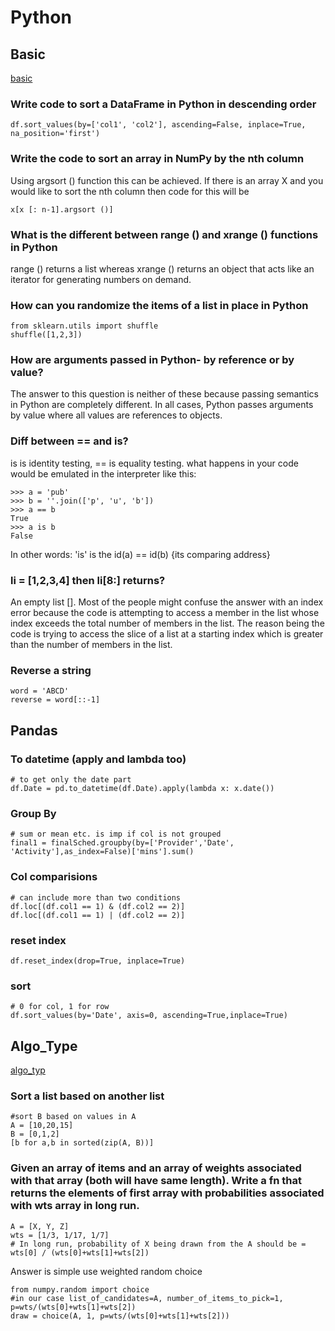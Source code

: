 # Python

## Basic

[basic](https://www.dezyre.com/article/100-data-science-in-python-interview-questions-and-answers-for-2018/188)

### Write code to sort a DataFrame in Python in descending order
```
df.sort_values(by=['col1', 'col2'], ascending=False, inplace=True, na_position='first')
```

### Write the code to sort an array in NumPy by the nth column
Using argsort () function this can be achieved. If there is an array X and you would like to sort the nth column then code for this will be 
```
x[x [: n-1].argsort ()]
```

### What is the different between range () and xrange () functions in Python
range () returns a list whereas xrange () returns an object that acts like an iterator for generating numbers on demand.

### How can you randomize the items of a list in place in Python
```
from sklearn.utils import shuffle
shuffle([1,2,3])
```

### How are arguments passed in Python- by reference or by value?
The answer to this question is neither of these because passing semantics in Python are completely different. In all cases, Python passes arguments by value where all values are references to objects.

### Diff between == and is?
is is identity testing, == is equality testing. what happens in your code would be emulated in the interpreter like this:
```
>>> a = 'pub'
>>> b = ''.join(['p', 'u', 'b'])
>>> a == b
True
>>> a is b
False
```
In other words: 'is' is the id(a) == id(b) {its comparing address}

### li = [1,2,3,4] then li[8:] returns?
An empty list []. Most of the people might confuse the answer with an index error because the code is attempting to access a member in the list whose index exceeds the total number of members in the list. The reason being the code is trying to access the slice of a list at a starting index which is greater than the number of members in the list.

### Reverse a string
```
word = 'ABCD'
reverse = word[::-1]
```

## Pandas

### To datetime (apply and lambda too)
```
# to get only the date part
df.Date = pd.to_datetime(df.Date).apply(lambda x: x.date())
```

### Group By
```
# sum or mean etc. is imp if col is not grouped
final1 = finalSched.groupby(by=['Provider','Date', 'Activity'],as_index=False)['mins'].sum()
```

### Col comparisions
```
# can include more than two conditions
df.loc[(df.col1 == 1) & (df.col2 == 2)]
df.loc[(df.col1 == 1) | (df.col2 == 2)] 
```

### reset index
```
df.reset_index(drop=True, inplace=True)
```

### sort
```
# 0 for col, 1 for row
df.sort_values(by='Date', axis=0, ascending=True,inplace=True)
```

## Algo_Type

[algo_typ](https://www.dezyre.com/article/2018-data-science-interview-questions-for-top-tech-companies-/189)

### Sort a list based on another list
```
#sort B based on values in A
A = [10,20,15]
B = [0,1,2]
[b for a,b in sorted(zip(A, B))]
```

### Given an array of items and an array of weights associated with that array (both will have same length). Write a fn that returns the elements of first array with probabilities associated with wts array in long run.
```
A = [X, Y, Z]
wts = [1/3, 1/17, 1/7]
# In long run, probability of X being drawn from the A should be = wts[0] / (wts[0]+wts[1]+wts[2])
```
Answer is simple use weighted random choice
```
from numpy.random import choice
#in our case list_of_candidates=A, number_of_items_to_pick=1, p=wts/(wts[0]+wts[1]+wts[2])
draw = choice(A, 1, p=wts/(wts[0]+wts[1]+wts[2]))
```




